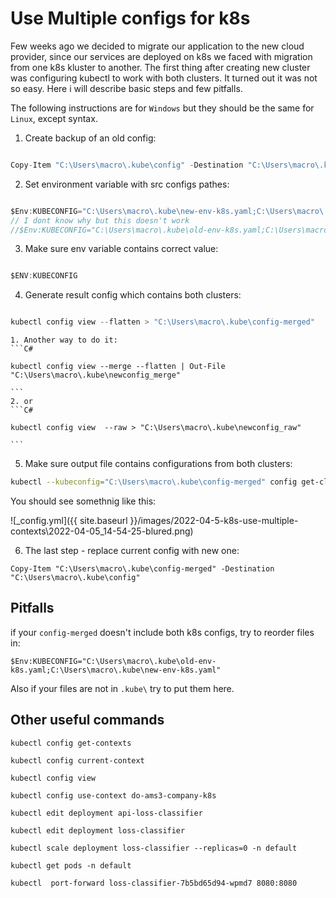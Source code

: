 # Use Multiple configs for k8s

Few weeks ago we decided to migrate our application to the new cloud provider, since our services are deployed on k8s we faced with migration from one k8s kluster to another. The first thing after creating new cluster was configuring kubectl to work with both clusters. It turned out it was not so easy. Here i will describe basic steps and few pitfalls.

The following instructions are for `Windows` but they should be the same for `Linux`, except syntax.


1. Create backup of an old config:
```C#

Copy-Item "C:\Users\macro\.kube\config" -Destination "C:\Users\macro\.kube\config_backup"

```

2. Set environment variable with src configs pathes:
```C#

$Env:KUBECONFIG="C:\Users\macro\.kube\new-env-k8s.yaml;C:\Users\macro\.kube\old-env-k8s.yaml"
// I dont know why but this doesn't work
//$Env:KUBECONFIG="C:\Users\macro\.kube\old-env-k8s.yaml;C:\Users\macro\.kube\new-env-k8s.yaml"

```

3. Make sure env variable contains correct value:
```C#

$ENV:KUBECONFIG

```

4. Generate result config which contains both clusters:
```C#

kubectl config view --flatten > "C:\Users\macro\.kube\config-merged"

```

    1. Another way to do it:
    ```C#
    
    kubectl config view --merge --flatten | Out-File "C:\Users\macro\.kube\newconfig_merge"
    
    ```
    2. or
    ```C#
    
    kubectl config view  --raw > "C:\Users\macro\.kube\newconfig_raw"
    
    ```

5. Make sure output file contains configurations from both clusters:
```Bash
kubectl --kubeconfig="C:\Users\macro\.kube\config-merged" config get-clusters
```

You should see somethnig like this:

![_config.yml]({{ site.baseurl }}/images/2022-04-5-k8s-use-multiple-contexts\2022-04-05_14-54-25-blured.png)

6. The last step - replace current config with new one:
```Cmd
Copy-Item "C:\Users\macro\.kube\config-merged" -Destination "C:\Users\macro\.kube\config"
```

## Pitfalls

if your `config-merged` doesn't include both k8s configs, try to reorder files in:
~~~
$Env:KUBECONFIG="C:\Users\macro\.kube\old-env-k8s.yaml;C:\Users\macro\.kube\new-env-k8s.yaml"
~~~

Also if your files are not in `.kube\` try to put them here.

## Other useful commands

```Shell
kubectl config get-contexts

kubectl config current-context

kubectl config view 

kubectl config use-context do-ams3-company-k8s

kubectl edit deployment api-loss-classifier

kubectl edit deployment loss-classifier

kubectl scale deployment loss-classifier --replicas=0 -n default

kubectl get pods -n default

kubectl  port-forward loss-classifier-7b5bd65d94-wpmd7 8080:8080

```
